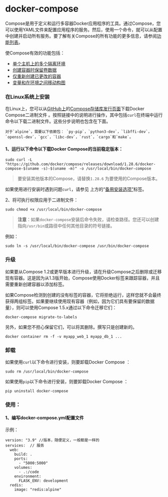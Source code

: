 # docker-compose

Compose是用于定义和运行多容器Docker应用程序的工具。通过Compose，您可以使用YAML文件来配置应用程序的服务。然后，使用一个命令，就可以从配置中创建并启动所有服务。要了解有关Compose的所有功能的更多信息，请参阅[功能列表](https://docs.docker.com/compose/#features)。



使Compose有效的功能包括：

- [单个主机上的多个隔离环境](https://docs.docker.com/compose/#multiple-isolated-environments-on-a-single-host)
- [创建容器时保留卷数据](https://docs.docker.com/compose/#preserve-volume-data-when-containers-are-created)
- [仅重新创建已更改的容器](https://docs.docker.com/compose/#only-recreate-containers-that-have-changed)
- [变量和在环境之间移动构图](https://docs.docker.com/compose/#variables-and-moving-a-composition-between-environments)



### 在Linux系统上安装

在Linux上，您可以从[GitHub上](https://github.com/docker/compose/releases)的[Compose存储库发行页面](https://github.com/docker/compose/releases)下载Docker Compose二进制文件 。按照链接中的说明进行操作，其中包括`curl`在终端中运行命令以下载二进制文件。这些分步说明也包含在下面。

```
对于`alpine`，需要以下依赖包： `py-pip`，`python3-dev`，`libffi-dev`，`openssl-dev`，`gcc`，`libc-dev`，`rust`，`cargo`和`make`。
```

#### 1、运行以下命令以下载Docker Compose的当前稳定版本：

```
sudo curl -L "https://github.com/docker/compose/releases/download/1.28.6/docker-compose-$(uname -s)-$(uname -m)" -o /usr/local/bin/docker-compose
```

> 要安装其他版本的Compose，请替换`1.28.6` 为要使用的Compose版本。

如果使用进行安装时遇到问题`curl`，请参见 上方的“[备用安装选项”](https://docs.docker.com/compose/install/#alternative-install-options)标签。



2、将可执行权限应用于二进制文件：

```
sudo chmod +x /usr/local/bin/docker-compose
```

> **注意**：如果`docker-compose`安装后命令失败，请检查路径。您还可以创建指向`/usr/bin`或路径中任何其他目录的符号链接。

例如：

```
sudo ln -s /usr/local/bin/docker-compose /usr/bin/docker-compose
```



### 升级

如果要从Compose 1.2或更早版本进行升级，请在升级Compose之后删除或迁移现有容器。这是因为从1.3版开始，Compose使用Docker标签来跟踪容器，并且需要重新创建容器以添加标签。

如果Compose检测到创建的没有标签的容器，它将拒绝运行，这样您就不会最终获得两组标签。如果要继续使用现有容器（例如，因为它们具有要保留的数据量），则可以使用Compose 1.5.x通过以下命令迁移它们：

```
docker-compose migrate-to-labels
```

另外，如果您不担心保留它们，可以将其删除。撰写只是创建新的。

```
docker container rm -f -v myapp_web_1 myapp_db_1 ...
```

### 卸载

如果使用`curl`以下命令进行安装，则要卸载Docker Compose ：

```
sudo rm /usr/local/bin/docker-compose
```

如果使用`pip`以下命令进行安装，则要卸载Docker Compose ：

```
pip uninstall docker-compose
```





### 使用：

#### 1、编写docker-compose.yml配置文件

示例：

```
version: "3.9" //版本，随便定义，一般都是一样的
services:  // 服务
  web:
    build: .
    ports:
      - "5000:5000"
    volumes:
      - .:/code
    environment:
      FLASK_ENV: development
  redis:
    image: "redis:alpine"
```